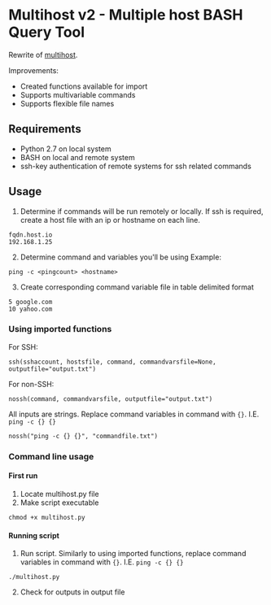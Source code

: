 # Multihost v2 - Multiple host BASH Query Tool

Rewrite of [multihost](https://github.com/shibusa/multihost).

Improvements:
- Created functions available for import
- Supports multivariable commands
- Supports flexible file names

## Requirements
- Python 2.7 on local system
- BASH on local and remote system
- ssh-key authentication of remote systems for ssh related commands

## Usage
1. Determine if commands will be run remotely or locally. If ssh is required, create a host file with an ip or hostname on each line.
```
fqdn.host.io
192.168.1.25
```
2. Determine command and variables you'll be using
Example:
```
ping -c <pingcount> <hostname>
```
3. Create corresponding command variable file in table delimited format
```
5 google.com
10 yahoo.com
```
### Using imported functions
For SSH:
```
ssh(sshaccount, hostsfile, command, commandvarsfile=None, outputfile="output.txt")
```
For non-SSH:
```
nossh(command, commandvarsfile, outputfile="output.txt")
```

All inputs are strings. Replace command variables in command with `{}`. I.E. `ping -c {} {}`
```
nossh("ping -c {} {}", "commandfile.txt")
```

### Command line usage
#### First run
1. Locate multihost.py file
2. Make script executable
```
chmod +x multihost.py
```
#### Running script
1. Run script.  Similarly to using imported functions, replace command variables in command with `{}`. I.E. `ping -c {} {}`
```
./multihost.py
```
2. Check for outputs in output file
